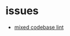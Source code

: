 # issues

- [mixed codebase lint](https://github.com/typescript-eslint/typescript-eslint/issues/109)
